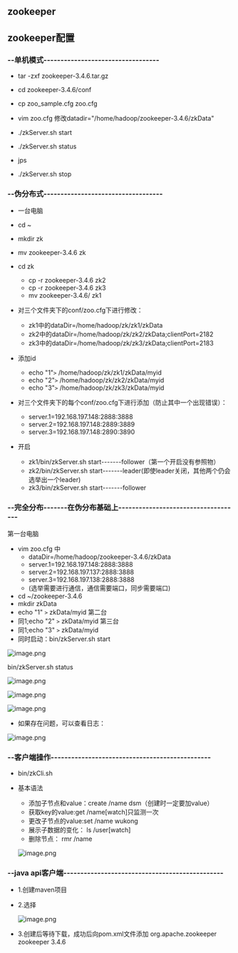 ## zookeeper

## zookeeper配置

### --单机模式----------------------------------
* tar -zxf zookeeper-3.4.6.tar.gz
* cd zookeeper-3.4.6/conf
* cp zoo_sample.cfg zoo.cfg
* vim zoo.cfg 修改datadir="/home/hadoop/zookeeper-3.4.6/zkData"
* ./zkServer.sh start

* ./zkServer.sh status

* jps
* ./zkServer.sh stop
### --伪分布式-----------------------------------
* 一台电脑
* cd ~
* mkdir zk
* mv zookeeper-3.4.6 zk
* cd zk
	* cp -r zookeeper-3.4.6 zk2
	* cp -r  zookeeper-3.4.6 zk3
	* mv  zookeeper-3.4.6/ zk1
* 对三个文件夹下的conf/zoo.cfg下进行修改：
 	* zk1中的dataDir=/home/hadoop/zk/zk1/zkData
	* zk2中的dataDir=/home/hadoop/zk/zk2/zkData;clientPort=2182
	* zk3中的dataDir=/home/hadoop/zk/zk3/zkData;clientPort=2183

* 添加id			
	* echo "1"`>` /home/hadoop/zk/zk1/zkData/myid
	* echo "2"`>` /home/hadoop/zk/zk2/zkData/myid
	* echo "3"`>` /home/hadoop/zk/zk3/zkData/myid

* 对三个文件夹下的每个conf/zoo.cfg下进行添加（防止其中一个出现错误）：
	* server.1=192.168.197.148:2888:3888
	* server.2=192.168.197.148:2889:3889
	* server.3=192.168.197.148:2890:3890
* 开启
	* zk1/bin/zkServer.sh start-------follower（第一个开启没有参照物）
	* zk2/bin/zkServer.sh start-------leader(即使leader关闭，其他两个仍会选举出一个leader)
	* zk3/bin/zkServer.sh start-------follower
### --完全分布-------在伪分布基础上------------------------------------
第一台电脑
* vim zoo.cfg 中
	* dataDir=/home/hadoop/zookeeper-3.4.6/zkData
	* server.1=192.168.197.148:2888:3888
	* server.2=192.168.197.137:2888:3888
	* server.3=192.168.197.138:2888:3888
	* (选举需要进行通信，通信需要端口，同步需要端口)
* cd ~/zookeeper-3.4.6
* mkdir zkData
* echo "1" `>` zkData/myid
第二台
* 同1;echo "2" `>` zkData/myid
 第三台
* 同1;echo "3" `>` zkData/myid
* 同时启动：bin/zkServer.sh start

![image.png](https://upload-images.jianshu.io/upload_images/14466577-5a1963a95e84f9fd.png?imageMogr2/auto-orient/strip%7CimageView2/2/w/1240)

bin/zkServer.sh status

![image.png](https://upload-images.jianshu.io/upload_images/14466577-5345996191a38ece.png?imageMogr2/auto-orient/strip%7CimageView2/2/w/1240)

![image.png](https://upload-images.jianshu.io/upload_images/14466577-c1a26f8e3d6768d4.png?imageMogr2/auto-orient/strip%7CimageView2/2/w/1240)

![image.png](https://upload-images.jianshu.io/upload_images/14466577-5d9473b1c49e6416.png?imageMogr2/auto-orient/strip%7CimageView2/2/w/1240)

* 如果存在问题，可以查看日志：

![image.png](https://upload-images.jianshu.io/upload_images/14466577-e52a281135442b6d.png?imageMogr2/auto-orient/strip%7CimageView2/2/w/1240)

### --客户端操作-----------------------------------------------
* bin/zkCli.sh 
* 基本语法
	* 添加子节点和value：create /name dsm（创建时一定要加value）
	* 获取key的value:get /name[watch]只监测一次
	* 更改子节点的value:set /name wukong
	* 展示子数据的变化： ls /user[watch]
	* 删除节点： rmr /name

	![image.png](https://upload-images.jianshu.io/upload_images/14466577-350fa47ebec5a705.png?imageMogr2/auto-orient/strip%7CimageView2/2/w/1240)


### --java api客户端-----------------------------------------------
* 1.创建maven项目

* 2.选择

	![image.png](https://upload-images.jianshu.io/upload_images/14466577-4ccb3f315a3ca948.png?imageMogr2/auto-orient/strip%7CimageView2/2/w/1240)

* 3.创建后等待下载，成功后向pom.xml文件添加
    	<dependency>
		<groupId>org.apache.zookeeper</groupId>
		<artifactId>zookeeper</artifactId>
		<version>3.4.6</version>
	</dependency>






















